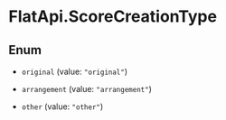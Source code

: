 # FlatApi.ScoreCreationType

## Enum


* `original` (value: `"original"`)

* `arrangement` (value: `"arrangement"`)

* `other` (value: `"other"`)


